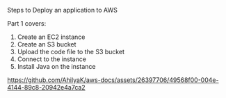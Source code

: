 
Steps to Deploy an application to AWS

Part 1 covers:

1. Create an EC2 instance
2. Create an S3 bucket
3. Upload the code file to the S3 bucket
4. Connect to the instance
5. Install Java on the instance


https://github.com/AhilyaK/aws-docs/assets/26397706/49568f00-004e-4144-89c8-20942e4a7ca2








